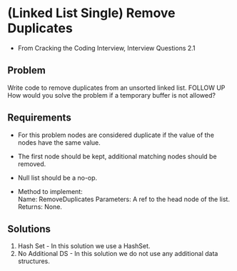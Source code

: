 # (Linked List Single) Remove Duplicates
- From Cracking the Coding Interview, Interview Questions 2.1

## Problem
Write code to remove duplicates from an unsorted linked list.
FOLLOW UP
How would you solve the problem if a temporary buffer is not allowed?

## Requirements
- For this problem nodes are considered duplicate if the value
of the nodes have the same value.
- The first node should be kept, additional matching nodes should
be removed.
- Null list should be a no-op.

- Method to implement:  
Name: RemoveDuplicates
Parameters: A ref to the head node of the list.
Returns: None.

## Solutions
1. Hash Set - In this solution we use a HashSet.
2. No Additional DS - In this solution we do not use any additional
data structures.